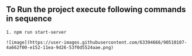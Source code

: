 ## To Run the project execute following commands in sequence

    1. npm run start-server 
    
    ![image](https://user-images.githubusercontent.com/63394666/90510107-4a662f00-e152-11ea-9d26-53f0d5524aae.png)

  
